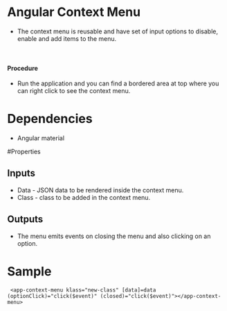 
# Angular Context Menu

 - The context menu is reusable and have set of input options to disable, enable and add items to the menu.
<br/>

#### Procedure
 - Run the application and you can find a bordered area at top where you can right click to see the context menu.

# Dependencies
- Angular material

#Properties

## Inputs
- Data - JSON data to be rendered inside the context menu.
- Class - class to be added in the context menu.
## Outputs
- The menu emits events on closing the menu and also clicking on an option.

# Sample
     <app-context-menu klass="new-class" [data]=data (optionClick)="click($event)" (closed)="click($event)"></app-context-menu>